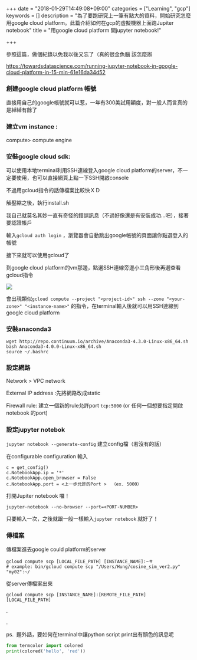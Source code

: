 +++
date = "2018-01-29T14:49:08+09:00"
categories = ["Learning", "gcp"]
keywords = []
description = "為了要跑研究上一筆有點大的資料，開始研究怎麼用google cloud platform。此篇介紹如何在gcp的虛擬機器上面跑Jupiter notebook"
title = "用google cloud platform 開jupyter notebook!"

+++



參照這篇，做個紀錄以免我以後又忘了（真的很金魚腦 該怎麼辦

https://towardsdatascience.com/running-jupyter-notebook-in-google-cloud-platform-in-15-min-61e16da34d52



### 創建google cloud platform 帳號

直接用自己的google帳號就可以惹，一年有300美試用額度，對一般人而言真的是綽綽有餘了



### 建立vm instance :

compute> compute engine



### 安裝google cloud sdk:

可以使用本地terminal利用SSH連線登入google cloud platform的server，不一定要使用，也可以直接網頁上點一下SSH開啟console

不過用gcloud指令的話傳檔案比較快ＸＤ

解壓縮之後，執行install.sh

我自己就莫名其妙一直有奇怪的錯誤訊息（不過好像還是有安裝成功...吧），接著要認證帳戶

輸入`gcloud auth login` ，瀏覽器會自動跳出google帳號的頁面讓你點選登入的帳號

接下來就可以使用gcloud了

到google cloud platform的vm那邊，點選SSH連線旁邊小三角形後再選查看gcloud指令

![](/img/201801-gcp.jpg)

會出現類似`gcloud compute --project "<project-id>" ssh --zone "<your-zone>" "<instance-name>"` 的指令，在terminal輸入後就可以用SSH連線到google cloud platform



### 安裝anaconda3

```shell
wget http://repo.continuum.io/archive/Anaconda3-4.3.0-Linux-x86_64.sh
bash Anaconda3-4.0.0-Linux-x86_64.sh
source ~/.bashrc
```



### 設定網路

Network > VPC network

External IP address :先將網路改成static

Firewall rule: 建立一個新的rule允許port `tcp:5000` (or 任何一個想要指定開啟notebook 的port)



### 設定jupyter notebok

`jupyter notebook --generate-config` 建立config檔（若沒有的話）

在configurable configuration 輸入

```
c = get_config()
c.NotebookApp.ip = '*'
c.NotebookApp.open_browser = False
c.NotebookApp.port = <上一步允許的Port >  （ex. 5000）
```

打開Jupiter notebook 囉！

```shell
jupyter-notebook --no-browser --port=<PORT-NUMBER>
```

只要輸入一次，之後就跟一般一樣輸入`jupyter notebook`  就好了！



### 傳檔案

傳檔案進去google could platform的server

```shell
gcloud compute scp [LOCAL_FILE_PATH] [INSTANCE_NAME]:~＃
# example: bin/gcloud compute scp "/Users/Hung/cosine_sim_ver2.py" "my02":~/ 
```

從server傳檔案出來

```shell
gcloud compute scp [INSTANCE_NAME]:[REMOTE_FILE_PATH] [LOCAL_FILE_PATH]
```

.

.

ps.  題外話，要如何在terminal中讓python script print出有顏色的訊息呢

```python
from termcolor import colored
print(colored('hello', 'red'))
```

